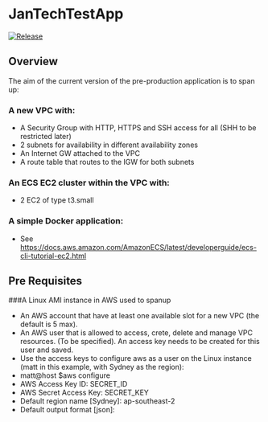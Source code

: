 # JanTechTestApp

[![Release]][release]

[release]:https://github.com/jnorback/JanTechTestApp/releases/latest



## Overview

The aim of the current version of the pre-production application is to span up:
### A new VPC with:
* A Security Group with HTTP, HTTPS and SSH access for all (SHH to be restricted later)
* 2 subnets for availability in different availability zones
* An Internet GW attached to the VPC
* A route table that routes to the IGW for both subnets
### An ECS EC2 cluster within the VPC with:
* 2 EC2 of type t3.small
### A simple Docker application:
* See https://docs.aws.amazon.com/AmazonECS/latest/developerguide/ecs-cli-tutorial-ec2.html

## Pre Requisites

###A Linux AMI instance in AWS used to spanup
* An AWS account that have at least one available slot for a new VPC (the default is 5 max).
* An AWS user that is allowed to access, crete, delete and manage VPC resources. (To be specified). An access key needs to be created for this user and saved.
* Use the access keys to configure aws as a user on the Linux instance (matt in this example, with Sydney as the region):
* matt@host $aws configure
* AWS Access Key ID: SECRET_ID
* AWS Secret Access Key: SECRET_KEY 
* Default region name [Sydney]: ap-southeast-2
* Default output format [json]:





